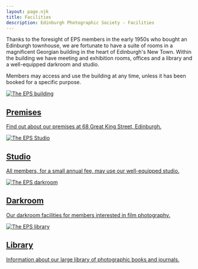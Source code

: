 ```yaml
---
layout: page.njk
title: Facilities
description: Edinburgh Photographic Society - Facilities
---
```

Thanks to the foresight of EPS members in the early 1950s who bought an Edinburgh townhouse, we are fortunate to have a suite of rooms in a magnificent Georgian building in the heart of Edinburgh's New Town. Within the building we have meeting and exhibition rooms, offices and a library and a well-equipped darkroom and studio.

Members may access and use the building at any time, unless it has been booked for a specific purpose.

<div class="not-prose grid grid-cols-1 md:grid-cols-2 gap-6">
  <a href="/premises" class="border border-gray-100 dark:border-gray-700 rounded bg-gray-50 dark:bg-gray-800 overflow-hidden hover:shadow-lg transition-shadow duration-300">
    <img src="/assets/images/facilities/premises.webp" alt="The EPS building" class="w-full h-64 object-cover">
    <div class="p-4">
      <h2 class="text-xl font-bold mb-2">Premises</h2>
      <p>Find out about our premises at 68 Great King Street, Edinburgh.</p>
    </div>
  </a>

  <a href="/studio/" class="border border-gray-100 dark:border-gray-700 rounded bg-gray-50 dark:bg-gray-800 overflow-hidden hover:shadow-lg transition-shadow duration-300">
    <img src="/assets/images/facilities/studio.webp" alt="The EPS Studio" class="w-full h-64 object-cover">
    <div class="p-4">
      <h2 class="text-xl font-bold mb-2">Studio</h2>
      <p>All members, for a small annual fee, may use our well-equipped studio.</p>
    </div>
  </a>

  <a href="/darkroom/" class="border border-gray-100 dark:border-gray-700 rounded bg-gray-50 dark:bg-gray-800 overflow-hidden hover:shadow-lg transition-shadow duration-300">
    <img src="/assets/images/facilities/darkroom.webp" alt="The EPS darkroom" class="w-full h-64 object-cover">
    <div class="p-4">
      <h2 class="text-xl font-bold mb-2">Darkroom</h2>
      <p>Our darkroom facilities for members interested in film photography.</p>
    </div>
  </a>

  <a href="/library/" class="border border-gray-100 dark:border-gray-700 rounded bg-gray-50 dark:bg-gray-800 overflow-hidden hover:shadow-lg transition-shadow duration-300">
    <img src="/assets/images/facilities/library.webp" alt="The EPS library" class="w-full h-64 object-cover">
    <div class="p-4">
      <h2 class="text-xl font-bold mb-2">Library</h2>
      <p>Information about our large library of photographic books and journals.</p>
    </div>
  </a>
</div>

